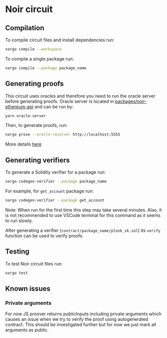 # Noir circuit

## Compilation

To compile circuit files and install dependencies run:

```sh
nargo compile --workspace
```

To compile a single package run:
```sh
nargo compile --package package_name
``` 

## Generating proofs

This circuit uses oracles and therefore you need to run the oracle server before generating proofs.
Oracle server is located in [packages/noir-ethereum-api](../packages/noir-ethereum-api) and can be run by:

```sh
yarn oracle-server
```

Then, to generate proofs, run:

```sh
nargo prove --oracle-resolver http://localhost:5555
```

More details [here](https://noir-lang.org/docs/how_to/how-to-oracles/#step-3---usage-with-nargo)

## Generating verifiers

To generate a Solidity verifier for a package run:

```sh
nargo codegen-verifier --package package_name
``` 

For example, for `get_account` package run:
```sh
nargo codegen-verifier --package get_account
```

Note: When run for the first time this step may take several minutes. Also, it is not recommended to use VSCode terminal for this command as it seems to run slowly.

After generating a verifier (`contract/package_name/plonk_vk.sol`) its `verify` function can be used to verify proofs.

## Testing

To test Noir circuit files run:

```sh
nargo test
```

## Known issues

### Private arguments

For now JS proover returns publicInputs including private arguments which causes an issue when we try to verify the proof using autogenerated contract. This should be investigated further but for now we just mark all arguments as public.
